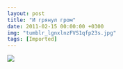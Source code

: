 ```yaml
---
layout: post
title: "И грянул гром"
date: 2011-02-15 00:00:00 +0300
img: "tumblr_lgnxlnzFVS1qfp23s.jpg"
tags: [Imported]
---
```


![](/blog/assetstumblr_lgnxlnzFVS1qfp23s.jpg)
